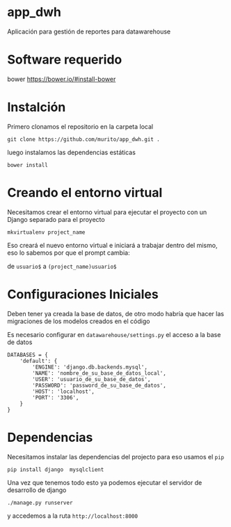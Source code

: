 # app_dwh
Aplicación para gestión de reportes para datawarehouse

# Software requerido
bower https://bower.io/#install-bower

# Instalción

Primero clonamos el repositorio en la carpeta local

`git clone https://github.com/murito/app_dwh.git .`

luego instalamos las dependencias estáticas

`bower install`

# Creando el entorno virtual

Necesitamos crear el entorno virtual para ejecutar el proyecto con un Django separado para el proyecto

`mkvirtualenv project_name`

Eso creará el nuevo entorno virtual e iniciará a trabajar dentro del mismo, eso lo sabemos por que el prompt cambia:

de `usuario$` a `(project_name)usuario$`

# Configuraciones Iniciales

Deben tener ya creada la base de datos, de otro modo habría que hacer las migraciones de los modelos creados en el código

Es necesario configurar en `datawarehouse/settings.py` el acceso a la base de datos

```
DATABASES = {
    'default': {
        'ENGINE': 'django.db.backends.mysql',
        'NAME': 'nombre_de_su_base_de_datos_local',
        'USER': 'usuario_de_su_base_de_datos',
        'PASSWORD': 'password_de_su_base_de_datos',
        'HOST': 'localhost',
        'PORT': '3306',
    }
}
```


# Dependencias

Necesitamos instalar las dependencias del projecto para eso usamos el  `pip`

`pip install django  mysqlclient`

Una vez que tenemos todo esto ya podemos ejecutar el servidor de desarrollo de django

`./manage.py runserver`


y accedemos a la ruta `http://localhost:8000`

